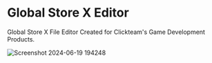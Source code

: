 # Global Store X Editor
 Global Store X File Editor Created for Clickteam's Game Development Products.
 
![Screenshot 2024-06-19 194248](https://github.com/VectorWithTheLine/Global-Store-X-Editor/assets/77167328/86bb6ca0-3174-4634-8f94-b6d865122303)
